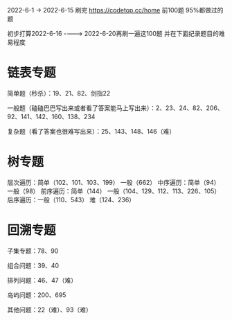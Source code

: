 2022-6-1 -> 2022-6-15  刷完 https://codetop.cc/home 前100题  95%都做过的题

初步打算2022-6-16  ---->   2022-6-20再刷一遍这100题 并在下面纪录题目的难易程度  




# 链表专题
简单题（秒杀）：19、21、82、剑指22


一般题（磕磕巴巴写出来或者看了答案能马上写出来）：2、23、24、82、206、92、141、142、160、138、234


复杂题（看了答案也很难写出来）：25、143、148、146（难）


# 树专题
层次遍历：简单（102、101、103、199）  一般（662）
中序遍历：简单（94）  一般（98）
前序遍历：简单（144） 一般（104、129、112、113、226、105） 
后序遍历：一般（110、543）  难（124、236）



# 回溯专题
子集专题：78、90

组合问题：39、40

排列问题：46、47（难）

岛屿问题：200、695

其他问题：22（难）、93（难）


